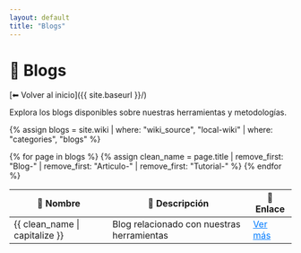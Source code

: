 ```yaml
---
layout: default
title: "Blogs"
---
```


# 📖 Blogs

[⬅ Volver al inicio]({{ site.baseurl }}/)

Explora los blogs disponibles sobre nuestras herramientas y metodologías.

{% assign blogs = site.wiki | where: "wiki_source", "local-wiki" | where: "categories", "blogs" %}

<table>
  <thead>
    <tr>
      <th>📄 Nombre</th>
      <th>📌 Descripción</th>
      <th>🔗 Enlace</th>
    </tr>
  </thead>
  <tbody>
    {% for page in blogs %}
      {% assign clean_name = page.title | remove_first: "Blog-" | remove_first: "Articulo-" | remove_first: "Tutorial-" %}
      <tr>
        <td>{{ clean_name | capitalize }}</td>
        <td>Blog relacionado con nuestras herramientas</td>
        <td><a class="btn btn-primary text-dark" href="{{ page.url | relative_url }}" style="color: #007bff; text-decoration: underline;">Ver más</a></td>
      </tr>
    {% endfor %}
  </tbody>
</table>
